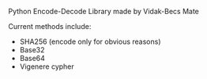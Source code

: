 Python Encode-Decode Library made by Vidak-Becs Mate

Current methods include:
 - SHA256 (encode only for obvious reasons)
 - Base32
 - Base64
 - Vigenere cypher

